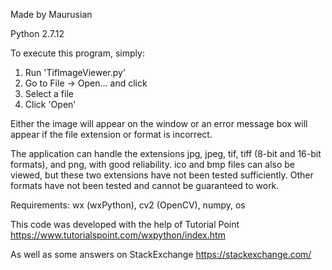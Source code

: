 Made by Maurusian

Python 2.7.12

To execute this program, simply:

1. Run 'TifImageViewer.py'
2. Go to File -> Open... and click
3. Select a file
4. Click 'Open'

Either the image will appear on the window or an error message box will appear if the file extension or format is incorrect.

The application can handle the extensions jpg, jpeg, tif, tiff (8-bit and 16-bit formats), and png, with good reliability. ico and bmp files can also be viewed, but these two extensions have not been tested sufficiently. Other formats have not been tested and cannot be guaranteed to work.

Requirements: wx (wxPython), cv2 (OpenCV), numpy, os

This code was developed with the help of Tutorial Point
https://www.tutorialspoint.com/wxpython/index.htm

As well as some answers on StackExchange
https://stackexchange.com/
